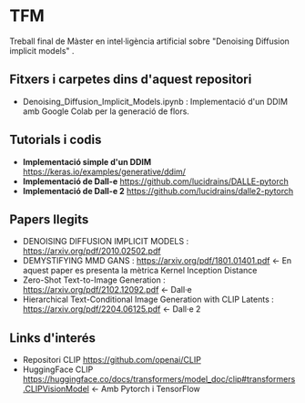# TFM
Treball final de Màster en intel·ligència artificial sobre "Denoising Diffusion implicit models" .

## Fitxers i carpetes dins d'aquest repositori

* Denoising_Diffusion_Implicit_Models.ipynb : Implementació d'un DDIM amb Google Colab per la generació de flors. 

## Tutorials i codis
* **Implementació simple d'un DDIM** https://keras.io/examples/generative/ddim/
* **Implementació de Dall-e** https://github.com/lucidrains/DALLE-pytorch
* **Implementació de Dall-e 2** https://github.com/lucidrains/dalle2-pytorch 

## Papers llegits

* DENOISING DIFFUSION IMPLICIT MODELS : https://arxiv.org/pdf/2010.02502.pdf
* DEMYSTIFYING MMD GANS : https://arxiv.org/pdf/1801.01401.pdf <- En aquest paper es presenta la mètrica Kernel Inception Distance
* Zero-Shot Text-to-Image Generation :  https://arxiv.org/pdf/2102.12092.pdf <- Dall·e
* Hierarchical Text-Conditional Image Generation with CLIP Latents :  https://arxiv.org/pdf/2204.06125.pdf <- Dall·e 2


## Links d'interés

* Repositori CLIP https://github.com/openai/CLIP
* HuggingFace CLIP https://huggingface.co/docs/transformers/model_doc/clip#transformers.CLIPVisionModel <- Amb Pytorch i TensorFlow
